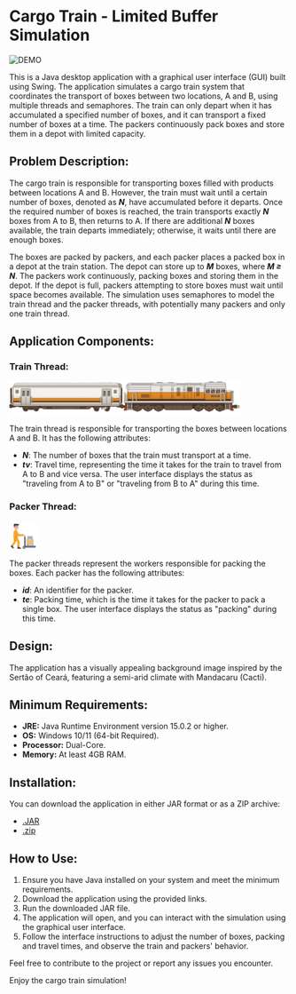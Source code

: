 # Cargo Train - Limited Buffer Simulation

![DEMO](https://github.com/jbrun0r/Aplica-oJavaThreadsTrain-Projeto/blob/demo-video/traint.gif?raw=true)

This is a Java desktop application with a graphical user interface (GUI) built using Swing. The application simulates a cargo train system that coordinates the transport of boxes between two locations, A and B, using multiple threads and semaphores. The train can only depart when it has accumulated a specified number of boxes, and it can transport a fixed number of boxes at a time. The packers continuously pack boxes and store them in a depot with limited capacity.

## Problem Description:
The cargo train is responsible for transporting boxes filled with products between locations A and B. However, the train must wait until a certain number of boxes, denoted as **_N_**, have accumulated before it departs. Once the required number of boxes is reached, the train transports exactly **_N_** boxes from A to B, then returns to A. If there are additional **_N_** boxes available, the train departs immediately; otherwise, it waits until there are enough boxes.

The boxes are packed by packers, and each packer places a packed box in a depot at the train station. The depot can store up to **_M_** boxes, where **_M ≥ N_**. The packers work continuously, packing boxes and storing them in the depot. If the depot is full, packers attempting to store boxes must wait until space becomes available. The simulation uses semaphores to model the train thread and the packer threads, with potentially many packers and only one train thread.

## Application Components:

### Train Thread:
![Train](https://raw.githubusercontent.com/jbrun0r/Aplica-oJavaThreadsTrain-Projeto/main/master/src/imagens/trem_comvagao%20(1).png)

The train thread is responsible for transporting the boxes between locations A and B. It has the following attributes:
- **_N_**: The number of boxes that the train must transport at a time.
- **_tv_**: Travel time, representing the time it takes for the train to travel from A to B and vice versa. The user interface displays the status as "traveling from A to B" or "traveling from B to A" during this time.

### Packer Thread:
![Packer](https://raw.githubusercontent.com/jbrun0r/Aplica-oJavaThreadsTrain-Projeto/main/master/src/imagens/empacotador.png)

The packer threads represent the workers responsible for packing the boxes. Each packer has the following attributes:
- **_id_**: An identifier for the packer.
- **_te_**: Packing time, which is the time it takes for the packer to pack a single box. The user interface displays the status as "packing" during this time.

## Design:
The application has a visually appealing background image inspired by the Sertão of Ceará, featuring a semi-arid climate with Mandacaru (Cacti).

## Minimum Requirements:
- **JRE:** Java Runtime Environment version 15.0.2 or higher.
- **OS:** Windows 10/11 (64-bit Required).
- **Processor:** Dual-Core.
- **Memory:** At least 4GB RAM.

## Installation:
You can download the application in either JAR format or as a ZIP archive:

- [.JAR](https://github.com/jbrun0r/Aplica-oJavaThreadsTrain-Projeto/blob/JAR/TrainThread.jar)
- [.zip](https://github.com/jbrun0r/Aplica-oJavaThreadsTrain-Projeto/blob/JAR/TrainThread.zip)

## How to Use:
1. Ensure you have Java installed on your system and meet the minimum requirements.
2. Download the application using the provided links.
3. Run the downloaded JAR file.
4. The application will open, and you can interact with the simulation using the graphical user interface.
5. Follow the interface instructions to adjust the number of boxes, packing and travel times, and observe the train and packers' behavior.

Feel free to contribute to the project or report any issues you encounter.

Enjoy the cargo train simulation!
